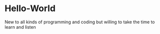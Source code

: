 # Hello-World
New to all kinds of programming and coding but willing to take the time to learn and listen
